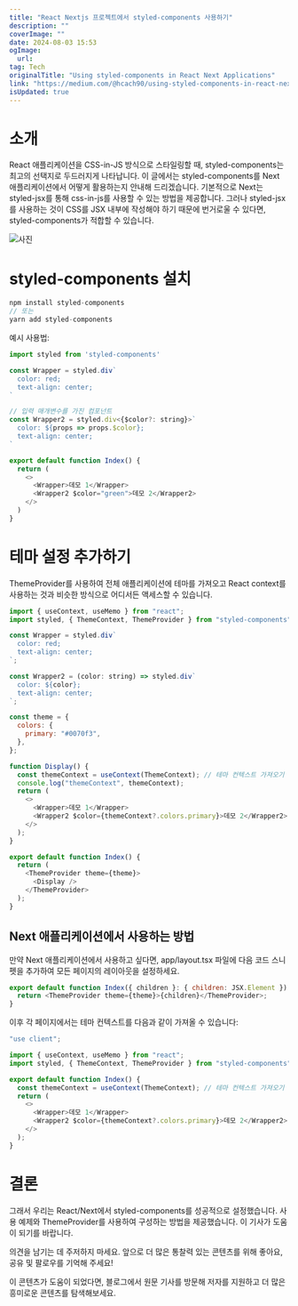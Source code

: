 ```yaml
---
title: "React Nextjs 프로젝트에서 styled-components 사용하기"
description: ""
coverImage: ""
date: 2024-08-03 15:53
ogImage: 
  url: 
tag: Tech
originalTitle: "Using styled-components in React Next Applications"
link: "https://medium.com/@hcach90/using-styled-components-in-react-next-applications-acde9d6eeef6"
isUpdated: true
---
```






# 소개

React 애플리케이션을 CSS-in-JS 방식으로 스타일링할 때, styled-components는 최고의 선택지로 두드러지게 나타납니다. 이 글에서는 styled-components를 Next 애플리케이션에서 어떻게 활용하는지 안내해 드리겠습니다. 기본적으로 Next는 styled-jsx를 통해 css-in-js를 사용할 수 있는 방법을 제공합니다. 그러나 styled-jsx를 사용하는 것이 CSS를 JSX 내부에 작성해야 하기 때문에 번거로울 수 있다면, styled-components가 적합할 수 있습니다.

![사진](/assets/img/Using-styled-components-in-React-Next-Applications_0.png)

# styled-components 설치

<div class="content-ad"></div>

```js
npm install styled-components
// 또는
yarn add styled-components
```

예시 사용법:

```js
import styled from 'styled-components'

const Wrapper = styled.div`
  color: red;
  text-align: center;
`

// 입력 매개변수를 가진 컴포넌트
const Wrapper2 = styled.div<{$color?: string}>`
  color: ${props => props.$color};
  text-align: center;
`

export default function Index() {
  return (
    <>
      <Wrapper>데모 1</Wrapper>
      <Wrapper2 $color="green">데모 2</Wrapper2>
    </>
  )
}
```

# 테마 설정 추가하기

<div class="content-ad"></div>

ThemeProvider를 사용하여 전체 애플리케이션에 테마를 가져오고 React context를 사용하는 것과 비슷한 방식으로 어디서든 액세스할 수 있습니다.

```js
import { useContext, useMemo } from "react";
import styled, { ThemeContext, ThemeProvider } from "styled-components";

const Wrapper = styled.div`
  color: red;
  text-align: center;
`;

const Wrapper2 = (color: string) => styled.div`
  color: ${color};
  text-align: center;
`;

const theme = {
  colors: {
    primary: "#0070f3",
  },
};

function Display() {
  const themeContext = useContext(ThemeContext); // 테마 컨텍스트 가져오기
  console.log("themeContext", themeContext);
  return (
    <>
      <Wrapper>데모 1</Wrapper>
      <Wrapper2 $color={themeContext?.colors.primary}>데모 2</Wrapper2>
    </>
  );
}

export default function Index() {
  return (
    <ThemeProvider theme={theme}>
      <Display />
    </ThemeProvider>
  );
}
```

## Next 애플리케이션에서 사용하는 방법

만약 Next 애플리케이션에서 사용하고 싶다면, app/layout.tsx 파일에 다음 코드 스니펫을 추가하여 모든 페이지의 레이아웃을 설정하세요.

<div class="content-ad"></div>

```js
export default function Index({ children }: { children: JSX.Element }) {
  return <ThemeProvider theme={theme}>{children}</ThemeProvider>;
}
```

이후 각 페이지에서는 테마 컨텍스트를 다음과 같이 가져올 수 있습니다:

```js
"use client";

import { useContext, useMemo } from "react";
import styled, { ThemeContext, ThemeProvider } from "styled-components";

export default function Index() {
  const themeContext = useContext(ThemeContext); // 테마 컨텍스트 가져오기
  return (
    <>
      <Wrapper>데모 1</Wrapper>
      <Wrapper2 $color={themeContext?.colors.primary}>데모 2</Wrapper2>
    </>
  );
}
```

# 결론

<div class="content-ad"></div>

그래서 우리는 React/Next에서 styled-components를 성공적으로 설정했습니다. 사용 예제와 ThemeProvider를 사용하여 구성하는 방법을 제공했습니다. 이 기사가 도움이 되기를 바랍니다.

의견을 남기는 데 주저하지 마세요. 앞으로 더 많은 통찰력 있는 콘텐츠를 위해 좋아요, 공유 및 팔로우를 기억해 주세요!

이 콘텐츠가 도움이 되었다면, 블로그에서 원문 기사를 방문해 저자를 지원하고 더 많은 흥미로운 콘텐츠를 탐색해보세요.
